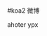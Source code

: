 <!--
 * @Author: your name
 * @Date: 2021-07-15 21:24:25
 * @LastEditTime: 2021-07-15 21:25:08
 * @LastEditors: Please set LastEditors
 * @Description: In User Settings Edit
 * @FilePath: /koa2-weibo-code/REDDME.md
-->#koa2 微博
ahoter ypx
